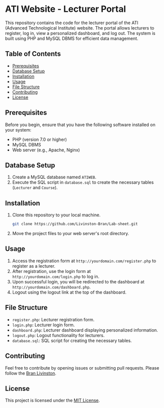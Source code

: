 # ATI Website - Lecturer Portal

This repository contains the code for the lecturer portal of the ATI (Advanced Technological Institute) website. The portal allows lecturers to register, log in, view a personalized dashboard, and log out. The system is built using PHP and MySQL DBMS for efficient data management.

## Table of Contents
- [Prerequisites](#prerequisites)
- [Database Setup](#database-setup)
- [Installation](#installation)
- [Usage](#usage)
- [File Structure](#file-structure)
- [Contributing](#contributing)
- [License](#license)

## Prerequisites
Before you begin, ensure that you have the following software installed on your system:
- PHP (version 7.0 or higher)
- MySQL DBMS
- Web server (e.g., Apache, Nginx)

## Database Setup
1. Create a MySQL database named `ATIWEB`.
2. Execute the SQL script in `database.sql` to create the necessary tables (`Lecturer` and `Course`).

## Installation
1. Clone this repository to your local machine.
   ```bash
   git clone https://github.com/Livinston-Bran/Lab-sheet.git
   ```

2. Move the project files to your web server's root directory.

## Usage
1. Access the registration form at `http://yourdomain.com/register.php` to register as a lecturer.
2. After registration, use the login form at `http://yourdomain.com/login.php` to log in.
3. Upon successful login, you will be redirected to the dashboard at `http://yourdomain.com/dashboard.php`.
4. Logout using the logout link at the top of the dashboard.

## File Structure
- `register.php`: Lecturer registration form.
- `login.php`: Lecturer login form.
- `dashboard.php`: Lecturer dashboard displaying personalized information.
- `logout.php`: Logout functionality for lecturers.
- `database.sql`: SQL script for creating the necessary tables.

## Contributing
Feel free to contribute by opening issues or submitting pull requests. Please follow the [Bran Livinston](https://branlivinston.bio.link/).

## License
This project is licensed under the [MIT License](LICENSE).
